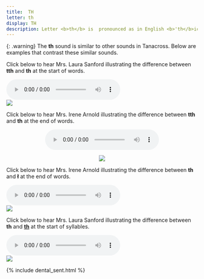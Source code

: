 ```yaml
---
title:  TH
letter: th
display: TH
description: Letter <b>th</b> is  pronounced as in English <b>'th</b>ick<b>' or 'th</b>in, and never as in English <b>'th</b>e' or '<b>th</b>is'.	It is  pronounced with the tip of the tongue between the teeth, permitting air to flow between the tongue and teeth. It is a voiceless sound (made without the vocal cords vibrating).
---
```




{: .warning}
The <b>th</b> sound is similar to other sounds in Tanacross. Below are examples that contrast these similar sounds.

Click below to hear Mrs. Laura Sanford illustrating the difference between <b>tth</b> and <b>th</b>	 at the start of words.

<div class="audiobox">
<div class="audio">
<audio controls src="{{ site.baseurl }}/assets/audio/tth_th_comp_ls.mp3" type="audio/mpeg">Your browser does not support the audio element.</audio>
</div>
<div class="text">
<img src="{{ site.baseurl }}/assets/gif//tth_th_comp.gif" border="0" />
</div>
</div>

Click below to hear Mrs. Irene Arnold illustrating the difference between <b>tth</b> and <b>th</b> at the end of words.


<center>
<audio controls src="{{ site.baseurl }}/assets/audio/tth_th_final_comp.mp3" type="audio/mpeg">Your browser does not support the audio element.</audio>
<p><img src="{{ site.baseurl }}/assets/gif//tth_th_final_comp.gif" border="0"></p>
</center>


Click below to hear Mrs. Irene Arnold illustrating the difference between <b>th</b> and <b>&#322;</b> at the end of words.

<div class="audiobox">
<div class="audio">
<audio controls src="{{ site.baseurl }}/assets/audio/th_L_final_comp.mp3" type="audio/mpeg">Your browser does not support the audio element.</audio>
</div>
<div class="text">
<img src="{{ site.baseurl }}/assets/gif//th_L_final_comp.gif" border="0" />
</div>
</div>


Click below to hear Mrs. Laura Sanford illustrating the difference between <b>th</b> and <b><u>th</u></b> at the start of syllables.

<div class="audiobox">
<div class="audio">
<audio controls src="{{ site.baseurl }}/assets/audio/th_th_under_comp_ls.mp3" type="audio/mpeg">Your browser does not support the audio element.</audio>
</div>
<div class="text">
<img src="{{ site.baseurl }}/assets/gif//th_th_under_comp.gif" border="0" />
</div>
</div>

{% include dental_sent.html %}


						